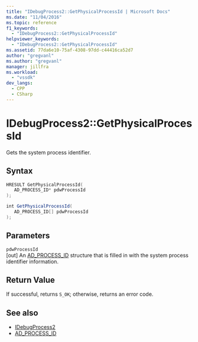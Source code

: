 ```yaml
---
title: "IDebugProcess2::GetPhysicalProcessId | Microsoft Docs"
ms.date: "11/04/2016"
ms.topic: reference
f1_keywords:
  - "IDebugProcess2::GetPhysicalProcessId"
helpviewer_keywords:
  - "IDebugProcess2::GetPhysicalProcessId"
ms.assetid: 77da6e10-75af-4308-97dd-c44416ca52d7
author: "gregvanl"
ms.author: "gregvanl"
manager: jillfra
ms.workload:
  - "vssdk"
dev_langs:
  - CPP
  - CSharp
---
```

# IDebugProcess2::GetPhysicalProcessId
Gets the system process identifier.

## Syntax

```cpp
HRESULT GetPhysicalProcessId(
   AD_PROCESS_ID* pdwProcessId
);
```

```csharp
int GetPhysicalProcessId(
   AD_PROCESS_ID[] pdwProcessId
);
```

## Parameters
`pdwProcessId`\
[out] An [AD_PROCESS_ID](../../../extensibility/debugger/reference/ad-process-id.md) structure that is filled in with the system process identifier information.

## Return Value
 If successful, returns `S_OK`; otherwise, returns an error code.

## See also
- [IDebugProcess2](../../../extensibility/debugger/reference/idebugprocess2.md)
- [AD_PROCESS_ID](../../../extensibility/debugger/reference/ad-process-id.md)